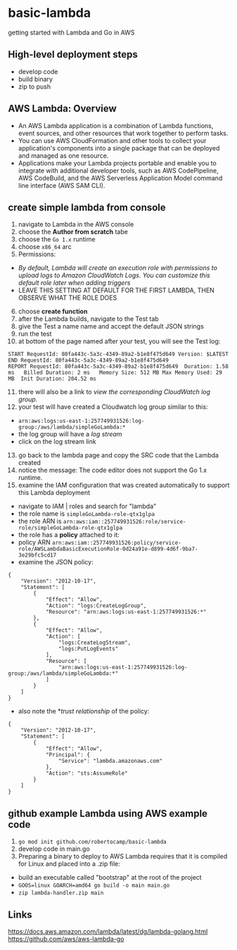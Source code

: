 # basic-lambda
getting started with Lambda and Go in AWS

## High-level deployment steps
- develop code
- build binary
- zip to push
## AWS Lambda: Overview
- An AWS Lambda application is a combination of Lambda functions, event sources, and other resources that work together to perform tasks.
-  You can use AWS CloudFormation and other tools to collect your application's components into a single package that can be deployed and managed as one resource.
-  Applications make your Lambda projects portable and enable you to integrate with additional developer tools, such as AWS CodePipeline, AWS CodeBuild, and the AWS Serverless Application Model command line interface (AWS SAM CLI).
## create simple lambda from console
1. navigate to Lambda in the AWS console
2. choose the **Author from scratch** tabe
3. choose the `Go 1.x` runtime
4. choose `x86_64` arc
5. Permissions: 
  - *By default, Lambda will create an execution role with permissions to upload logs to Amazon CloudWatch Logs. You can customize this default role later when adding triggers*
  - LEAVE THIS SETTING AT DEFAULT FOR THE FIRST LAMBDA, THEN OBSERVE WHAT THE ROLE DOES
6. choose **create function**
7. after the Lambda builds, navigate to the Test tab
8. give the Test a name name and accept the default JSON strings
9. run the test
10. at bottom of the page named after your test, you will see the Test log:
```
START RequestId: 80fa443c-5a3c-4349-89a2-b1e8f475d649 Version: $LATEST
END RequestId: 80fa443c-5a3c-4349-89a2-b1e8f475d649
REPORT RequestId: 80fa443c-5a3c-4349-89a2-b1e8f475d649	Duration: 1.58 ms	Billed Duration: 2 ms	Memory Size: 512 MB	Max Memory Used: 29 MB	Init Duration: 204.52 ms	
```
11. there will also be a link to *view the corresponding CloudWatch log group.*
12. your test will have created a Cloudwatch log group similar to this:
  + `arn:aws:logs:us-east-1:257749931526:log-group:/aws/lambda/simpleGoLambda:*`
  + the log group will have a *log stream*
  + click on the log stream link
13. go back to the lambda page and copy the SRC code that the Lambda created
14. notice the message: The code editor does not support the Go 1.x runtime.
15. examine the IAM configuration that was created automatically to support this Lambda deployment
  - navigate to IAM | roles and search for "lambda"
  - the role name is `simpleGoLambda-role-qtx1glpa`
  - the role ARN is `arn:aws:iam::257749931526:role/service-role/simpleGoLambda-role-qtx1glpa`
  - the role has a **policy** attached to it:
  - policy ARN `arn:aws:iam::257749931526:policy/service-role/AWSLambdaBasicExecutionRole-0d24a91e-d899-4d6f-9ba7-3e29bfc5cd17`
  - examine the JSON policy:
```
{
    "Version": "2012-10-17",
    "Statement": [
        {
            "Effect": "Allow",
            "Action": "logs:CreateLogGroup",
            "Resource": "arn:aws:logs:us-east-1:257749931526:*"
        },
        {
            "Effect": "Allow",
            "Action": [
                "logs:CreateLogStream",
                "logs:PutLogEvents"
            ],
            "Resource": [
                "arn:aws:logs:us-east-1:257749931526:log-group:/aws/lambda/simpleGoLambda:*"
            ]
        }
    ]
}
```
  - also note the **trust relationship* of the policy:
```
{
    "Version": "2012-10-17",
    "Statement": [
        {
            "Effect": "Allow",
            "Principal": {
                "Service": "lambda.amazonaws.com"
            },
            "Action": "sts:AssumeRole"
        }
    ]
}
```
## github example Lambda using AWS example code
1. `go mod init github.com/robertocamp/basic-lambda`
2. develop code in main.go
3. Preparing a binary to deploy to AWS Lambda requires that it is compiled for Linux and placed into a .zip file:
  + build an executable called "bootstrap" at the root of the project
  + `GOOS=linux GOARCH=amd64 go build -o main main.go`
  + `zip lambda-handler.zip main`
## Links
https://docs.aws.amazon.com/lambda/latest/dg/lambda-golang.html
https://github.com/aws/aws-lambda-go